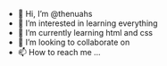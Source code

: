 - 👋 Hi, I’m @thenuahs
- 👀 I’m interested in learning everything
- 🌱 I’m currently learning html and css
- 💞️ I’m looking to collaborate on 
- 📫 How to reach me ...

<!---
thenuahs/thenuahs is a ✨ special ✨ repository because its `README.md` (this file) appears on your GitHub profile.
You can click the Preview link to take a look at your changes.
--->
